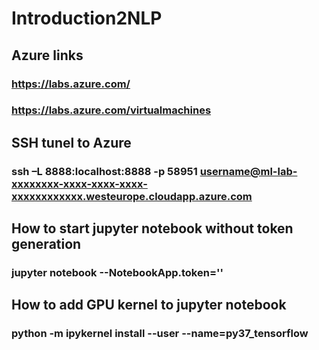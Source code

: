 # Introduction2NLP

## Azure links
### https://labs.azure.com/
### https://labs.azure.com/virtualmachines

## SSH tunel to Azure
### ssh –L 8888:localhost:8888 -p 58951 username@ml-lab-xxxxxxxx-xxxx-xxxx-xxxx-xxxxxxxxxxxx.westeurope.cloudapp.azure.com

## How to start jupyter notebook without token generation
### jupyter notebook --NotebookApp.token=''

## How to add GPU kernel to jupyter notebook
### python -m ipykernel install --user --name=py37_tensorflow